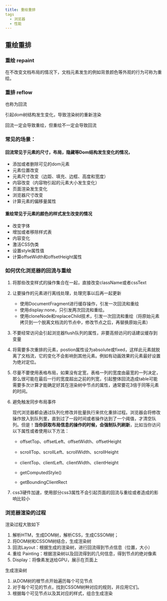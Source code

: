 ```yaml
---
title: 重绘重排
tags
  - 浏览器
  - 性能 
---
```




## 重绘重排

### 重绘 repaint

在不改变文档布局的情况下，文档元素发生的例如背景颜色等外观的行为可称为重绘。

### 重排 reflow

也称为回流

引起dom树结构发生变化，导致渲染树的重新渲染

回流一定会导致重绘，但重绘不一定会导致回流

### 常见的场景：

#### 回流常见于元素的尺寸，布局，隐藏等Dom结构发生变化的情况，

- 添加或者删除可见的dom元素
- 元素位置改变
- 元素尺寸改变（边距、填充、边框、高度和宽度）
- 内容改变（内容物引起的元素大小发生变化）
- 页面渲染发生变化
- 浏览器尺寸改变
- 计算元素的偏移量属性

#### 重绘常见于元素的颜色的样式发生改变的情况

- 改变字体
- 增加或者移除样式表
- 内容变化
- 激活CSS伪类
- 设置style属性值
- 计算offseWidth和offsetHeight属性

### 如何优化浏览器的回流与重绘

1. 将那些改变样式的操作集合在一起，直接改变className或者cssText

2. 让要操作的元素进行离线处理，处理完事以后再一起更新

   - 使用DocumentFragment进行缓存操作，引发一次回流和重绘
   - 使用display:none，只引发两次回流和重绘。
   - 使用cloneNode和replaceChild技术，引发一次回流和重绘（将原始元素拷贝到一个脱离文档流的节点中，修改节点之后，再替换原始元素）

3. 不要经常访问会引起浏览器flush队列的属性，非要高频访问的话建议缓存到变量

4. 将需要多次重排的元素，postion属性设为absolute或fixed，这样此元素就脱离了文档流，它的变化不会影响到其他元素。例如有动画效果的元素最好设置为绝对定位。

5. 尽量不要使用表格布局，如果没有定宽，表格一列的宽度由最宽的一列决定，那么很可能在最后一行的宽度超出之前的列宽，引起整体回流造成table可能需要多次计算才能确定好其在渲染树中节点的属性，通常要花3倍于同等元素的时间。

6. 避免触发同步布局事件

   现代浏览器都会通过队列化修改并批量执行来优化重排过程。浏览器会将修改操作放入到队列里，直到过了一段时间或者操作达到了一个阈值，才清空队列。但是！**当你获取布局信息的操作的时候，会强制队列刷新**，比如当你访问以下属性或者使用以下方法：

   - offsetTop、offsetLeft、offsetWidth、offsetHeight

   - scrollTop、scrollLeft、scrollWidth、scrollHeight

   - clientTop、clientLeft、clientWidth、clientHeight

   - getComputedStyle()

   - getBoundingClientRect

7. css3硬件加速，使用部分css3属性不会引起页面的回流与重绘或者造成的影响比较小

### 浏览器渲染的过程

渲染过程大致如下

1. 解析HTM，生成DOM树，解析CSS，生成CSSOM树；
2. 将DOM树和CSSOM树结合，生成渲染树
3. 回流Layout：根据生成的渲染树，进行回流得到节点信息（位置，大小）
4. 重绘 Painting：根据渲染树以及回流得到的几何信息，得到节点的绝对像素
5. Display：将像素发送给GPU，展示在页面上

生成渲染树

1. 从DOM树的根节点开始遍历每个可见节点
2. 对于每个可见的节点，找到CSSOM树种对应的规则，并应用它们。
3. 根据每个可见节点以及其对应的样式，组合生成渲染

